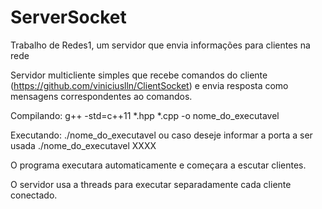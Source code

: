 # ServerSocket
Trabalho de Redes1, um servidor que envia informações para clientes na rede

Servidor multicliente simples que recebe comandos do cliente (https://github.com/viniciuslln/ClientSocket) e envia resposta como mensagens correspondentes ao comandos.

Compilando:
g++ -std=c++11 *.hpp *.cpp -o nome_do_executavel

Executando:
./nome_do_executavel
ou caso deseje informar a porta a ser usada
./nome_do_executavel XXXX

O programa executara automaticamente e começara a escutar clientes.

O servidor usa a threads para executar separadamente cada cliente conectado.

